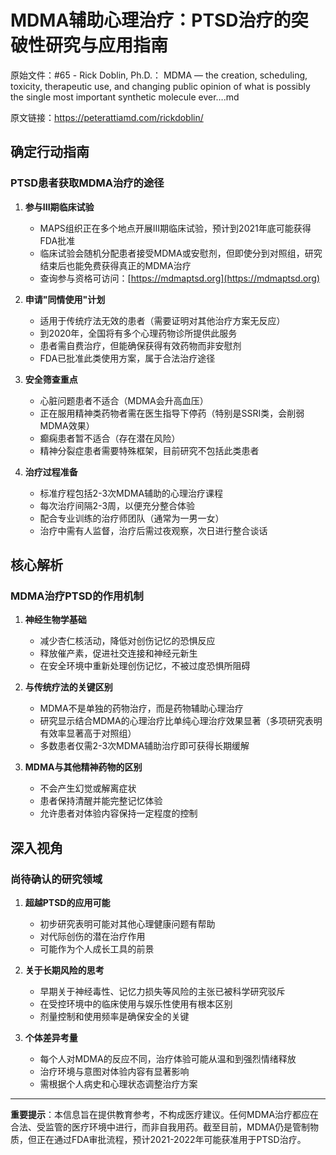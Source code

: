 # MDMA辅助心理治疗：PTSD治疗的突破性研究与应用指南

原始文件：#65 - Rick Doblin, Ph.D.： MDMA — the creation, scheduling, toxicity, therapeutic use, and changing public opinion of what is possibly the single most important synthetic molecule ever….md

原文链接：https://peterattiamd.com/rickdoblin/

## 确定行动指南

### PTSD患者获取MDMA治疗的途径

1. **参与III期临床试验**
   - MAPS组织正在多个地点开展III期临床试验，预计到2021年底可能获得FDA批准
   - 临床试验会随机分配患者接受MDMA或安慰剂，但即使分到对照组，研究结束后也能免费获得真正的MDMA治疗
   - 查询参与资格可访问：[https://mdmaptsd.org](https://mdmaptsd.org)

2. **申请"同情使用"计划**
   - 适用于传统疗法无效的患者（需要证明对其他治疗方案无反应）
   - 到2020年，全国将有多个心理药物诊所提供此服务
   - 患者需自费治疗，但能确保获得有效药物而非安慰剂
   - FDA已批准此类使用方案，属于合法治疗途径

3. **安全筛查重点**
   - 心脏问题患者不适合（MDMA会升高血压）
   - 正在服用精神类药物者需在医生指导下停药（特别是SSRI类，会削弱MDMA效果）
   - 癫痫患者暂不适合（存在潜在风险）
   - 精神分裂症患者需要特殊框架，目前研究不包括此类患者

4. **治疗过程准备**
   - 标准疗程包括2-3次MDMA辅助的心理治疗课程
   - 每次治疗间隔2-3周，以便充分整合体验
   - 配合专业训练的治疗师团队（通常为一男一女）
   - 治疗中需有人监督，治疗后需过夜观察，次日进行整合谈话

## 核心解析

### MDMA治疗PTSD的作用机制

1. **神经生物学基础**
   - 减少杏仁核活动，降低对创伤记忆的恐惧反应
   - 释放催产素，促进社交连接和神经元新生
   - 在安全环境中重新处理创伤记忆，不被过度恐惧所阻碍

2. **与传统疗法的关键区别**
   - MDMA不是单独的药物治疗，而是药物辅助心理治疗
   - 研究显示结合MDMA的心理治疗比单纯心理治疗效果显著（多项研究表明有效率显著高于对照组）
   - 多数患者仅需2-3次MDMA辅助治疗即可获得长期缓解

3. **MDMA与其他精神药物的区别**
   - 不会产生幻觉或解离症状
   - 患者保持清醒并能完整记忆体验
   - 允许患者对体验内容保持一定程度的控制

## 深入视角

### 尚待确认的研究领域

1. **超越PTSD的应用可能**
   - 初步研究表明可能对其他心理健康问题有帮助
   - 对代际创伤的潜在治疗作用
   - 可能作为个人成长工具的前景

2. **关于长期风险的思考**
   - 早期关于神经毒性、记忆力损失等风险的主张已被科学研究驳斥
   - 在受控环境中的临床使用与娱乐性使用有根本区别
   - 剂量控制和使用频率是确保安全的关键

3. **个体差异考量**
   - 每个人对MDMA的反应不同，治疗体验可能从温和到强烈情绪释放
   - 治疗环境与意图对体验内容有显著影响
   - 需根据个人病史和心理状态调整治疗方案

---

**重要提示**：本信息旨在提供教育参考，不构成医疗建议。任何MDMA治疗都应在合法、受监管的医疗环境中进行，而非自我用药。截至目前，MDMA仍是管制物质，但正在通过FDA审批流程，预计2021-2022年可能获准用于PTSD治疗。